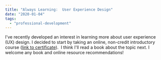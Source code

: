 ```yaml
---
title: "Always Learning:  User Experience Design"
date: "2020-01-04"
tags: 
  - "professional-development"
---
```


I've recently developed an interest in learning more about user experience (UX) design. I decided to start by taking an online, non-credit introductory course ([link to certificate](https://www.coursera.org/account/accomplishments/verify/P5DVJFXYHSYF?utm_medium=certificate&utm_source=link&utm_campaign=copybutton_certificate&utm_term=long)).  I think I'll read a book about the topic next. I welcome any book and online resource recommendations!
